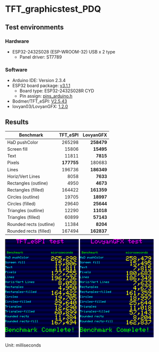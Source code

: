 # TFT_graphicstest_PDQ

## Test environments

### Hardware

- ESP32-2432S028 (ESP-WROOM-32) USB x 2 type
    - Panel driver: ST7789

### Software

- Arduino IDE: Version 2.3.4
- ESP32 board package: [v3.1.1][1]
    - Board type: ESP32-2432S028R CYD
    - Pin assign: [pins_arduino.h][2]
- Bodmer/TFT_eSPI: [V2.5.43][3]
- lovyan03/LovyanGFX: [1.2.0][4]

## Results

| Benchmark               |   TFT_eSPI |  LovyanGFX |
| ----------------------- | ----------:| ----------:|
| HaD pushColor           |   265298   | **258479** |
| Screen fill             |    15806   |  **15495** |
| Text                    |    11811   |   **7815** |
| Pixels                  | **177755** |   180683   |
| Lines                   |   196736   | **186349** |
| Horiz/Vert Lines        |     8058   |   **7633** |
| Rectangles (outline)    |     4950   |   **4673** |
| Rectangles (filled)     |   164422   | **161359** |
| Circles (outline)       |    19705   |  **18997** |
| Circles (filled)        |    29640   |  **25644** |
| Triangles (outline)     |    12290   |  **11018** |
| Triangles (filled)      |    60899   |  **57143** |
| Rounded rects (outline) |    11384   |   **8204** |
| Rounded rects (filled)  |   167494   | **162837** |

![TFT_eSPI](result-TFT_eSPI.png "Test result of TFT_eSPI")
![LovyanGFX](result-LovyanGFX.png "Test result of LovyanGFX")

Unit: milliseconds

[1]: https://github.com/espressif/arduino-esp32/releases/tag/3.1.1 "Release Arduino Release v3.1.1 based on ESP-IDF v5.3.2 · espressif/arduino-esp32"
[2]: https://github.com/espressif/arduino-esp32/tree/master/variants/jczn_2432s028r "arduino-esp32/variants/jczn_2432s028r at master · espressif/arduino-esp32"
[3]: https://github.com/Bodmer/TFT_eSPI/releases/tag/V2.5.43 "Release Bug fixes · Bodmer/TFT_eSPI"
[4]: https://github.com/lovyan03/LovyanGFX/releases/tag/1.2.0 "Release 1.2.0 · lovyan03/LovyanGFX"
